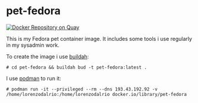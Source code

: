 # pet-fedora

[![Docker Repository on Quay](https://quay.io/repository/beelzetron/pet-containers/status "Docker Repository on Quay")](https://quay.io/repository/beelzetron/pet-containers)

This is my Fedora pet container image.
It includes some tools i use regularly in my sysadmin work.

To create the image i use [buildah](https://github.com/projectatomic/buildah):

`# cd pet-fedora && buildah bud -t pet-fedora:latest .`

I use [podman](https://github.com/projectatomic/libpod) to run it:

`# podman run -it --privileged --rm --dns 193.43.192.92 -v /home/lorenzodalrio:/home/lorenzodalrio docker.io/library/pet-fedora`

